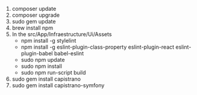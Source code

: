 1. composer update
2. composer upgrade
3. sudo gem update
4. brew install npm
5. In the src/App/Infraestructure/Ui/Assets 
    - npm install -g stylelint
    - npm install -g eslint-plugin-class-property eslint-plugin-react eslint-plugin-babel babel-eslint
    - sudo npm update
    - sudo npm install
    - sudo npm run-script build
6. sudo gem install capistrano
7. sudo gem install capistrano-symfony